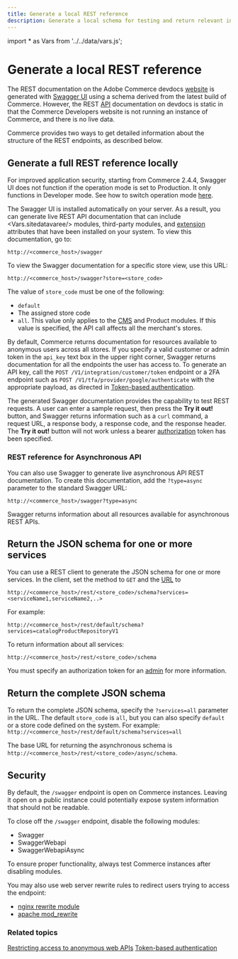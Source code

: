 ```yaml
---
title: Generate a local REST reference
description: Generate a local schema for testing and return relevant information
--- 
```

import * as Vars from '../../data/vars.js';

# Generate a local REST reference

The REST documentation on the Adobe Commerce devdocs [website](https://glossary.magento.com/website) is generated with [Swagger UI](http://swagger.io) using a schema derived from the latest build of Commerce. However, the REST [API](https://glossary.magento.com/api) documentation on devdocs is static in that the Commerce Developers website is not running an instance of Commerce, and there is no live data.

Commerce provides two ways to get detailed information about the structure of the REST endpoints, as described below.

## Generate a full REST reference locally

<InlineAlert variant="info" slots="text"/>

For improved application security, starting from Commerce 2.4.4, Swagger UI does not function if the operation mode is set to Production. It only functions in Developer mode.
See how to switch operation mode [here](https://devdocs.magento.com/guides/v2.4/config-guide/cli/config-cli-subcommands-mode.html#change-to-developer-mode).

The Swagger UI is installed automatically on your server. As a result, you can generate live REST API documentation that can include <Vars.sitedatavaree/> modules, third-party modules, and [extension](https://glossary.magento.com/extension) attributes that have been installed on your system. To view this documentation, go to:

`http://<commerce_host>/swagger`

To view the Swagger documentation for a specific store view, use this URL:

 `http://<commerce_host>/swagger?store=<store_code>`

 The value of `store_code` must be one of the following:

-  `default`
-  The assigned store code
-  `all`. This value only applies to the [CMS](https://glossary.magento.com/cms) and Product modules. If this value is specified, the API call affects all the merchant's stores.

By default, Commerce returns documentation for resources available to anonymous users across all stores. If you specify a valid customer or admin token in the `api_key` text box in the upper right corner, Swagger returns documentation for all the endpoints the user has access to. To generate an API key, call the `POST /V1/integration/customer/token` endpoint or a 2FA endpoint such as `POST /V1/tfa/provider/google/authenticate` with the appropriate payload, as directed in [Token-based authentication](/get-started/authentication/gs-authentication-token).

The generated Swagger documentation provides the capability to test REST requests. A user can enter a sample request, then press the **Try it out!** button, and Swagger returns information such as a `curl` command, a request URL, a response body, a response code, and the response header. The **Try it out!** button will not work unless a bearer [authorization](https://glossary.magento.com/authorization) token has been specified.

### REST reference for Asynchronous API

You can also use Swagger to generate live asynchronous API REST documentation. To create this documentation, add the `?type=async` parameter to the standard Swagger URL:

`http://<commerce_host>/swagger?type=async`

Swagger returns information about all resources available for asynchronous REST APIs.

## Return the JSON schema for one or more services

You can use a REST client to generate the JSON schema for one or more services. In the client, set the method to `GET` and the [URL](https://glossary.magento.com/url) to

`http://<commerce_host>/rest/<store_code>/schema?services=<serviceName1,serviceName2,..>`

For example:

`http://<commerce_host>/rest/default/schema?services=catalogProductRepositoryV1`

To return information about all services:

`http://<commerce_host>/rest/<store_code>/schema`

<InlineAlert variant="info" slots="text"/>

You must specify an authorization token for an [admin](/get-started/authentication/gs-authentication-token) for more information.

## Return the complete JSON schema

To return the complete JSON schema, specify the `?services=all` parameter in the URL. The default `store_code` is `all`, but you can also specify `default` or a store code defined on the system. For example: `http://<commerce_host>/rest/default/schema?services=all`

The base URL for returning the asynchronous schema is `http://<commerce_host>/rest/<store_code>/async/schema`.

## Security

By default, the `/swagger` endpoint is open on Commerce instances. Leaving it open on a public instance could potentially expose system information that should not be readable.

To close off the `/swagger` endpoint, disable the following modules:

-  Swagger
-  SwaggerWebapi
-  SwaggerWebapiAsync

To ensure proper functionality, always test Commerce instances after disabling modules.

You may also use web server rewrite rules to redirect users trying to access the endpoint:

-  [nginx rewrite module](http://nginx.org/en/docs/http/ngx_http_rewrite_module.html#rewrite)
-  [apache mod_rewrite](https://httpd.apache.org/docs/2.4/rewrite/)

### Related topics

[Restricting access to anonymous web APIs](/rest/anonymous-api-security/)
[Token-based authentication](/get-started/authentication/gs-authentication-token)
